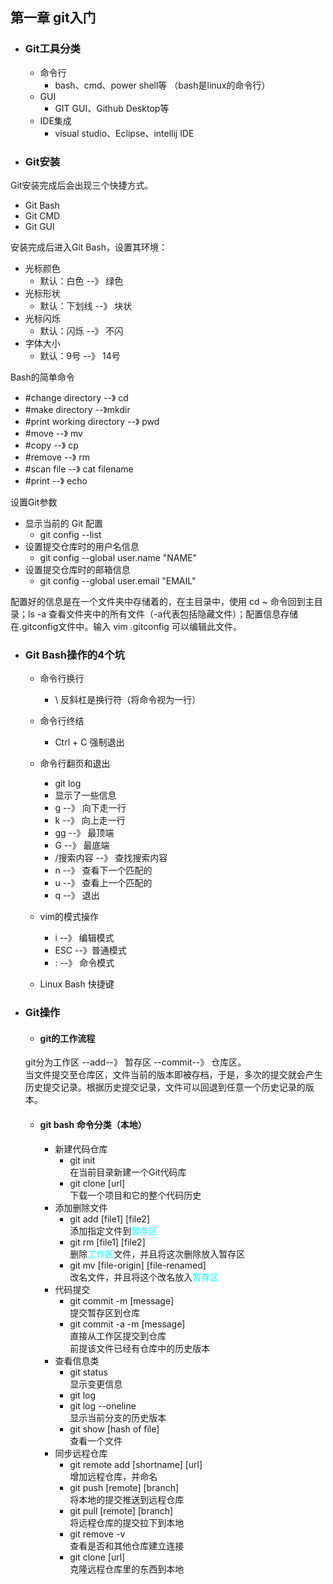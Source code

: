 ## 第一章 git入门

- ### Git工具分类

   - 命令行
      - bash、cmd、power shell等
      （bash是linux的命令行）
   - GUI
      - GIT GUI、Github Desktop等
   - IDE集成
      - visual studio、Eclipse、intellij IDE
    
- ### Git安装

Git安装完成后会出现三个快捷方式。
   - Git Bash
   - Git CMD
   - Git GUI
   
安装完成后进入Git Bash，设置其环境：
   - 光标颜色
      - 默认：白色   --》 绿色
   - 光标形状
      - 默认：下划线 --》 块状
   - 光标闪烁
      - 默认：闪烁   --》 不闪
   - 字体大小
      - 默认：9号    --》 14号
     
Bash的简单命令
  - #change directory --》 cd
  - #make directory --》mkdir
  - #print working directory --》 pwd
  - #move --》 mv
  - #copy --》 cp
  - #remove --》 rm
  - #scan file --》 cat filename
  - #print --》 echo
  
设置Git参数
  - 显示当前的 Git 配置
     - git config --list
  - 设置提交仓库时的用户名信息
     - git config --global user.name "NAME"
  - 设置提交仓库时的邮箱信息
     - git config --global user.email "EMAIL"
     
 配置好的信息是在一个文件夹中存储着的，在主目录中，使用 cd ~ 命令回到主目录；ls -a 查看文件夹中的所有文件（-a代表包括隐藏文件）；配置信息存储在.gitconfig文件中。输入 vim .gitconfig 可以编辑此文件。
 
- ### Git Bash操作的4个坑
    - 命令行换行
       - \ 反斜杠是换行符（将命令视为一行）
    - 命令行终结
       - Ctrl + C 强制退出
    - 命令行翻页和退出
       - git log
       - 显示了一些信息
       - g --》 向下走一行
       - k --》 向上走一行
       - gg --》 最顶端
       - G --》 最底端
       - /搜索内容 --》 查找搜索内容
       - n --》 查看下一个匹配的
       - u --》 查看上一个匹配的
       - q --》 退出
       
    - vim的模式操作
       - i --》 编辑模式
       - ESC --》普通模式
       - : --》 命令模式
    - Linux Bash 快捷键
    
- ### Git操作
     - #### git的工作流程
     git分为工作区 --add--》 暂存区 --commit--》 仓库区。  
     当文件提交至仓库区，文件当前的版本即被存档，于是，多次的提交就会产生历史提交记录。根据历史提交记录，文件可以回退到任意一个历史记录的版本。  
     - #### git bash 命令分类（本地）
        - 新建代码仓库
           - git init  
           在当前目录新建一个Git代码库
           - git clone [url]  
           下载一个项目和它的整个代码历史
        - 添加删除文件
           - git add [file1] [file2]  
           添加指定文件到<font color=#00ffff>暂存区</font>
           - git rm [file1] [file2]  
           删除<font color=#00ffff>工作区</font>文件，并且将这次删除放入暂存区
           - git mv [file-origin] [file-renamed]  
           改名文件，并且将这个改名放入<font color=#00ffff>暂存区</font>
        - 代码提交
           - git commit -m [message]  
           提交暂存区到仓库
           - git commit -a -m [message]  
           直接从工作区提交到仓库  
           前提该文件已经有仓库中的历史版本
        - 查看信息类
           - git status  
           显示变更信息
           - git log
           - git log --oneline  
           显示当前分支的历史版本
           - git show [hash of file]  
           查看一个文件
        - 同步远程仓库
           - git remote add [shortname] [url]  
           增加远程仓库，并命名
           - git push [remote] [branch]  
           将本地的提交推送到远程仓库
           - git pull [remote] [branch]  
           将远程仓库的提交拉下到本地
           - git remove -v  
           查看是否和其他仓库建立连接
           - git clone [url]  
           克隆远程仓库里的东西到本地
